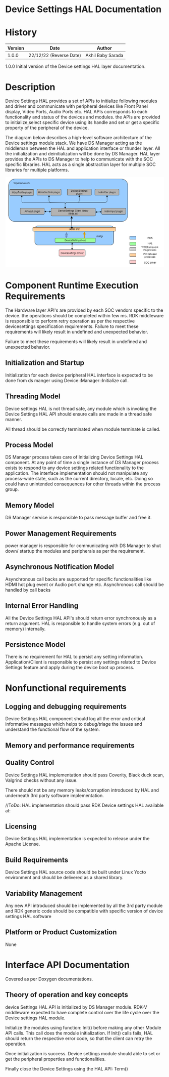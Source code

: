 # Device Settings HAL Documentation

# History

|Version|Date|Author|
|-------|-----|-----|
|1.0.0| 22/12/22 (Reverse Date)|Akhil Baby Sarada|

1.0.0 Initial version of the Device settings HAL layer documentation.

# Description

Device Settings HAL provides a set of APIs to initialize following modules and driver and communicate with peripheral devices like Front Panel display, Video Ports, Audio Ports etc. HAL APIs corresponds to each functionality and status of the devices and modules. the APIs are provided to initialize,select specific device using its handle and set or get a specific property of the peripheral of the device.

The diagram below describes a high-level software architecture of the Device settings module stack. We have DS Manager acting as the middleman between the HAL and application interface or thunder layer. All the initialization and deinitialization will be done by DS Manager. HAL layer provides the APIs to DS Manager to help to communicate with the SOC specific libraries. HAL acts as a single abstraction layer for multiple SOC libraries for multiple platforms.  

![Device Settings Architecture Diagram](images/devicesettings_architecture_4.png)

# Component Runtime Execution Requirements

The Hardware layer API's are provided by each SOC vendors specific to the device. the operations should be completed within few ms. RDK middleware is responsible to perform retry operation as per the respective devicesettings specification requirements. Failure to meet these requirements will likely result in undefined and unexpected behavior.

Failure to meet these requirements will likely result in undefined and
unexpected behavior.

## Initialization and Startup

Initialization for each device peripheral HAL interface is expected to be done from ds manger using Device::Manager::Initialize call.

## Threading Model

Device settings HAL is not thread safe, any module which is invoking the Device Settings HAL API should ensure calls are made in a thread safe manner.

All thread should be correctly terminated when module terminate is called.

## Process Model

DS Manager process takes care of Initializing Device Settings HAL component. At any point of time a single instance of DS Manager process exists to respond to any device settings related functionality to the application. The interface implementation should not manipulate any process-wide state, such as the current directory, locale, etc. Doing so could have unintended consequences for other threads within the process group.

## Memory Model

DS Manager service is responsible to pass message buffer and free it. 

## Power Management Requirements

power manager is responsible for communicating with DS Manager to shut down/ startup the modules and peripherals as per the requirement. 

## Asynchronous Notification Model

Asynchronous call backs are supported for specific functionalities like HDMI hot plug event or Audio port change etc. 
Asynchronous call should be handled by call backs

## Internal Error Handling

All the Device Settings HAL API's should return error synchronously as a return argument. HAL is responsible to handle system errors (e.g. out of memory) internally.

## Persistence Model
There is no requirement for HAL to persist any setting information. Application/Client is responsible to persist any settings related to Device Settings feature and apply during the device boot up process.

# Nonfunctional requirements

## Logging and debugging requirements
Device Settings HAL component should log all the error and critical informative messages which helps to debug/triage the issues and understand the functional flow of the system.

## Memory and performance requirements

## Quality Control
Device Settings HAL implementation should pass Coverity, Black duck scan, Valgrind checks without any issue.

There should not be any memory leaks/corruption introduced by HAL and underneath 3rd party software implementation.

//ToDo: HAL implementation should pass RDK Device settings HAL available at: 

## Licensing

Device Settings HAL implementation is expected to release under the Apache License.

## Build Requirements

Device Settings HAL source code should be built under Linux Yocto environment and should be delivered as a shared library.

## Variability Management
Any new API introduced should be implemented by all the 3rd party module and RDK generic code should be compatible with specific version of device settings HAL software

## Platform or Product Customization

None

# Interface API Documentation

Covered as per Doxygen documentations.

## Theory of operation and key concepts
device Settings HAL API is initialized by DS Manager module. RDK-V middleware expected to have complete control over the life cycle over the Device settings HAL module.

Initialize the modules using function: Init() before making any other Module API calls. This call does the module initialization. If Init() calls fails, HAL should return the respective error code, so that the client can retry the operation.

Once initialization is success. Device settings module should able to set or get the peripheral properties and functionalities.

Finally close the Device Settings using the HAL API: Term()

